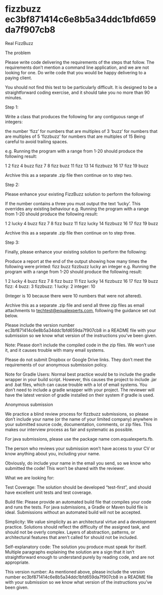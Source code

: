 # fizzbuzz ec3bf871414c6e8b5a34ddc1bfd659da7f907cb8

Real FizzBuzz

The problem

Please write code delivering the requirements of the steps that follow. The requirements don’t mention a command line application, and we are not looking for one. Do write code that you would be happy delivering to a paying client.

You should not find this test to be particularly difficult. It is designed to be a straightforward coding exercise, and it should take you no more than 90 minutes.

Step 1:

Write a class that produces the following for any contiguous range of integers:

the number
‘fizz’ for numbers that are multiples of 3
‘buzz’ for numbers that are multiples of 5
‘fizzbuzz’ for numbers that are multiples of 15
Being careful to avoid trailing spaces.

e.g. Running the program with a range from 1-20 should produce the following result:

1 2 fizz 4 buzz fizz 7 8 fizz buzz 11 fizz 13 14 fizzbuzz 16 17 fizz 19 buzz

Archive this as a separate .zip file then continue on to step two.

Step 2:

Please enhance your existing FizzBuzz solution to perform the following:

If the number contains a three you must output the text ‘lucky’. This overrides any existing behaviour
e.g. Running the program with a range from 1-20 should produce the following result:

1 2 lucky 4 buzz fizz 7 8 fizz buzz 11 fizz lucky 14 fizzbuzz 16 17 fizz 19 buzz

Archive this as a separate .zip file then continue on to step three.

Step 3:

Finally, please enhance your existing solution to perform the following:

Produce a report at the end of the output showing how many times the following were printed:
fizz
buzz
fizzbuzz
lucky
an integer
e.g. Running the program with a range from 1-20 should produce the following result:

1 2 lucky 4 buzz fizz 7 8 fizz buzz 11 fizz lucky 14 fizzbuzz 16 17 fizz 19 buzz fizz: 4 buzz: 3 fizzbuzz: 1 lucky: 2 integer: 10

(Integer is 10 because there were 10 numbers that were not altered).

Archive this as a separate .zip file and send all three zip files as email attachments to techtest@equalexperts.com, following the guidance set out below.

Please include the version number ec3bf871414c6e8b5a34ddc1bfd659da7f907cb8 in a README file with your submission so we know what version of the instructions you’ve been given.

Note: Please don’t include the compiled code in the zip files. We won’t use it, and it causes trouble with many email systems.

Please do not submit Dropbox or Google Drive links. They don’t meet the requirements of our anonymous submission policy.

Note for Gradle Users: Normal best practice would be to include the gradle wrapper in your build script. However, this causes the project to include .jar and .bat files, which can cause trouble with a lot of email systems. You don’t need to include a gradle wrapper with your project. The reviewer will have the latest version of gradle installed on their system if gradle is used.

Anonymous submission

We practice a blind review process for fizzbuzz submissions, so please don’t include your name (or the name of your limited company) anywhere in your submitted source code, documentation, comments, or zip files. This makes our interview process as fair and systematic as possible.

For java submissions, please use the package name com.equalexperts.fb.

The person who reviews your submission won’t have access to your CV or know anything about you, including your name.

Obviously, do include your name in the email you send, so we know who submitted the code! This won’t be shared with the reviewer.

What we are looking for:

Test Coverage: The solution should be developed “test-first”, and should have excellent unit tests and test coverage.

Build file: Please provide an automated build file that compiles your code and runs the tests. For java submissions, a Gradle or Maven build file is ideal. Submissions without an automated build will not be accepted.

Simplicity: We value simplicity as an architectural virtue and a development practice. Solutions should reflect the difficulty of the assigned task, and should not be overly complex. Layers of abstraction, patterns, or architectural features that aren’t called for should not be included.

Self-explanatory code: The solution you produce must speak for itself. Multiple paragraphs explaining the solution are a sign that it isn’t straightforward enough to understand purely by reading code, and are not appropriate.

This version number: As mentioned above, please include the version number ec3bf871414c6e8b5a34ddc1bfd659da7f907cb8 in a README file with your submission so we know what version of the instructions you’ve been given.
